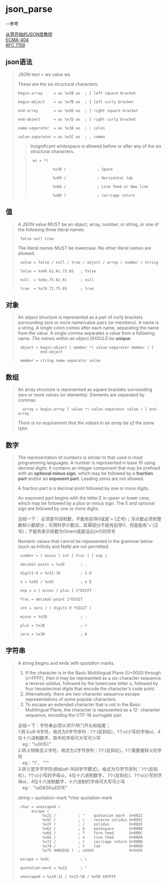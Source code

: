 # json_parse
--参考

[从零开始的JSON库教程](https://github.com/miloyip/json-tutorial/)  
[ECMA-404](https://www.ecma-international.org/wp-content/uploads/ECMA-404_2nd_edition_december_2017.pdf)  
[RFC 7159](https://www.rfc-editor.org/rfc/rfc7159#section-7)  

## json语法
  > JSON-text = ws value ws
  > 
  >   These are the six structural characters:
  > 
  >     begin-array     = ws %x5B ws  ; [ left square bracket
  > 
  >     begin-object    = ws %x7B ws  ; { left curly bracket
  >
  >     end-array       = ws %x5D ws  ; ] right square bracket
  >
  >     end-object      = ws %x7D ws  ; } right curly bracket
  >
  >     name-separator  = ws %x3A ws  ; : colon
  >
  >     value-separator = ws %x2C ws  ; , comma
  >> Insignificant whitespace is allowed before or after any of the six structural characters.
  >>
  >>      ws = *(
  >>
  >>               %x20 /              ; Space
  >>
  >>               %x09 /              ; Horizontal tab
  >>
  >>               %x0A /              ; Line feed or New line
  >>
  >>               %x0D )              ; Carriage return

## 值
> A JSON value MUST be an object, array, number, or string, or one of
>   the following three literal names:
>
>      false null true
>
>   The literal names MUST be lowercase.  No other literal names are
>   allowed.
>
>      value = false / null / true / object / array / number / string
>
>      false = %x66.61.6c.73.65   ; false
>
>      null  = %x6e.75.6c.6c      ; null
>
>      true  = %x74.72.75.65      ; true

## 对象
> An object structure is represented as a pair of curly brackets
> surrounding zero or more name/value pairs (or members).  A name is a
> string.  A single colon comes after each name, separating the name
> from the value.  A single comma separates a value from a following
> name. *The names within an object SHOULD be **unique**.*
>
>      object = begin-object [ member *( value-separator member ) ]
>               end-object
>
>      member = string name-separator value

## 数组
> An array structure is represented as square brackets surrounding zero
>   or more values (or elements).  Elements are separated by commas.
>
>       array = begin-array [ value *( value-separator value ) ] end-array
>
>   *There is no requirement that the values in an array be of the same
>   type.*

## 数字
> The representation of numbers is similar to that used in most programming languages.
> A number is represented in base 10 using decimal digits.  It contains an integer component that may be
>   prefixed with an **optional minus sign**, which may be followed by a
>   **fraction part** and/or an **exponent part**.  Leading zeros are not allowed.
>
>   A fraction part is a decimal point followed by one or more digits.
>
>   An exponent part begins with the letter E in upper or lower case,
>   which may be followed by a plus or minus sign.  The E and optional
>   sign are followed by one or more digits.
>
>   总结一下： 必须是10进制数，不能有前导0或是'+'(正号)；浮点数必须有整数和小数部分；可用科学计数法，其幂部分不能有前导0，但是能有'+'(正号)；不能有表示除数为0(nan)或是溢出(inf)的符号
>
>   Numeric values that cannot be represented in the grammar below (such as Infinity and NaN) are not permitted.
>
>      number = [ minus ] int [ frac ] [ exp ]
>
>      decimal-point = %x2E       ; .
>
>      digit1-9 = %x31-39         ; 1-9
>
>      e = %x65 / %x45            ; e E
>
>      exp = e [ minus / plus ] 1*DIGIT
>
>      frac = decimal-point 1*DIGIT
>
>      int = zero / ( digit1-9 *DIGIT )
>
>      minus = %x2D               ; -
>
>      plus = %x2B                ; +
>
>      zero = %x30                ; 0

## 字符串
>   A string begins and ends with quotation marks.
>   1. If the character is in the Basic Multilingual Plane (U+0000 through U+FFFF), then it may be
>   represented as a six-character sequence: a reverse solidus, followed by the lowercase letter u, followed by four 
>   hexadecimal digits that encode the character's code point.
>   2. Alternatively, there are two-character sequence escape representations of some popular characters.
>   3. To escape an extended character that is not in the Basic Multilingual Plane, the character is represented as a 12-
>   character sequence, encoding the UTF-16 surrogate pair.
>
>   总结一下：字符串必须以*双引号*(")开头和结尾；  
>   1.转义utf-8字符，格式为6字节序列：1个\(反斜杠)，1个u(小写的字母u)，4位十六进制数字，其中的字母可大写可小写  
>       &emsp;eg："\u005C"  
>   2.转义特殊含义字符，格式为2字节序列：1个\(反斜杠)，1个需要被转义的字符  
>       &emsp;eg："\\"， "\""  
>   3.转义宽字节字符(例如utf-16四字节模式)，格式为12字节序列：1个\(反斜杠)，1个u(小写的字母u)，4位十六进制数字，
>   1个\(反斜杠)，1个u(小写的字母u)，4位十六进制数字，十六进制的字母可大写可小写  
>       &emsp;eg： "\uD834\uDD1E"  
>
>   string = quotation-mark *char quotation-mark
>
>      char = unescaped /  
>           escape (  
>                %x22 /          ; "    quotation mark  U+0022  
>                %x5C /          ; \    reverse solidus U+005C  
>                %x2F /          ; /    solidus         U+002F  
>                %x62 /          ; b    backspace       U+0008  
>                %x66 /          ; f    form feed       U+000C  
>                %x6E /          ; n    line feed       U+000A  
>                %x72 /          ; r    carriage return U+000D  
>                %x74 /          ; t    tab             U+0009  
>                %x75 4HEXDIG )  ; uXXXX                U+XXXX  
>
>      escape = %x5C              ; \  
>
>      quotation-mark = %x22      ; "  
>
>      unescaped = %x20-21 / %x23-5B / %x5D-10FFFF  
